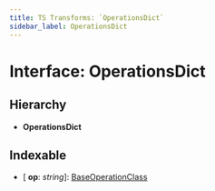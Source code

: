 ```yaml
---
title: TS Transforms: `OperationsDict`
sidebar_label: OperationsDict
---
```


# Interface: OperationsDict

## Hierarchy

* **OperationsDict**

## Indexable

* \[ **op**: *string*\]: [BaseOperationClass](../overview.md#baseoperationclass)
